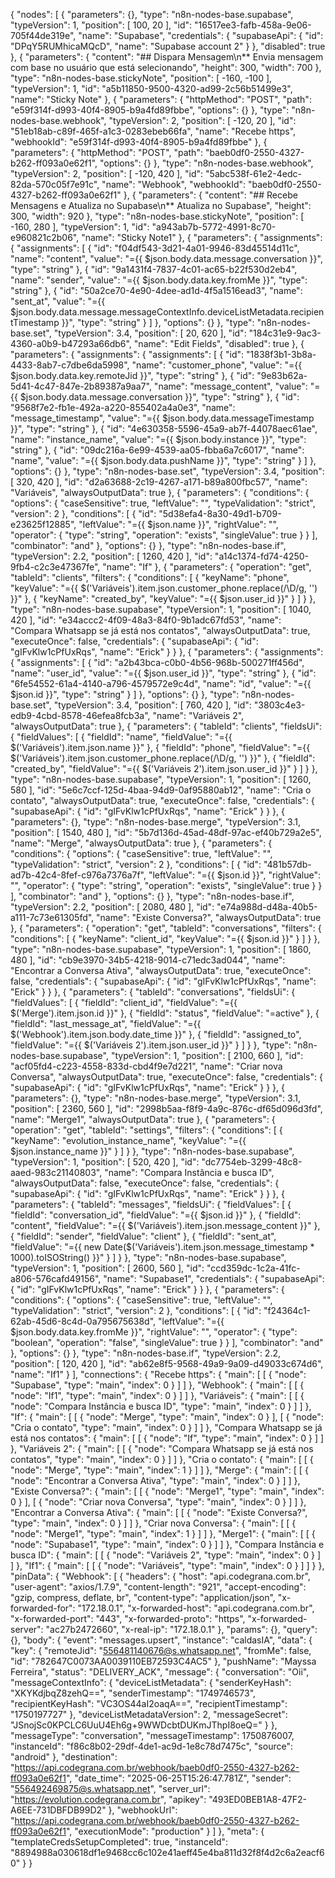 {
  "nodes": [
    {
      "parameters": {},
      "type": "n8n-nodes-base.supabase",
      "typeVersion": 1,
      "position": [
        100,
        20
      ],
      "id": "16517ee3-fafb-458a-9e06-705f44de319e",
      "name": "Supabase",
      "credentials": {
        "supabaseApi": {
          "id": "DPqY5RUMhicaMQcD",
          "name": "Supabase account 2"
        }
      },
      "disabled": true
    },
    {
      "parameters": {
        "content": "## Dispara Mensagem\n** Envia mensagem com base no usuário que está selecionando",
        "height": 300,
        "width": 700
      },
      "type": "n8n-nodes-base.stickyNote",
      "position": [
        -160,
        -100
      ],
      "typeVersion": 1,
      "id": "a5b11850-9500-4320-ad99-2c56b51499e3",
      "name": "Sticky Note"
    },
    {
      "parameters": {
        "httpMethod": "POST",
        "path": "e59f314f-d993-40f4-8905-b9a4fd89fbbe",
        "options": {}
      },
      "type": "n8n-nodes-base.webhook",
      "typeVersion": 2,
      "position": [
        -120,
        20
      ],
      "id": "51eb18ab-c89f-465f-a1c3-0283ebeb66fa",
      "name": "Recebe https",
      "webhookId": "e59f314f-d993-40f4-8905-b9a4fd89fbbe"
    },
    {
      "parameters": {
        "httpMethod": "POST",
        "path": "baeb0df0-2550-4327-b262-ff093a0e62f1",
        "options": {}
      },
      "type": "n8n-nodes-base.webhook",
      "typeVersion": 2,
      "position": [
        -120,
        420
      ],
      "id": "5abc538f-61e2-4edc-82da-570c05f7e91c",
      "name": "Webhook",
      "webhookId": "baeb0df0-2550-4327-b262-ff093a0e62f1"
    },
    {
      "parameters": {
        "content": "## Recebe Mensagens e Atualiza no Supabase\n** Atualiza no Supabase",
        "height": 300,
        "width": 920
      },
      "type": "n8n-nodes-base.stickyNote",
      "position": [
        -160,
        280
      ],
      "typeVersion": 1,
      "id": "a943ab7b-5772-4991-8c70-e960821c2b06",
      "name": "Sticky Note1"
    },
    {
      "parameters": {
        "assignments": {
          "assignments": [
            {
              "id": "f04df543-3d21-4a01-9946-83d45514d11c",
              "name": "content",
              "value": "={{ $json.body.data.message.conversation }}",
              "type": "string"
            },
            {
              "id": "9a1431f4-7837-4c01-ac65-b22f530d2eb4",
              "name": "sender",
              "value": "={{ $json.body.data.key.fromMe }}",
              "type": "string"
            },
            {
              "id": "50a2ce70-4e90-4dee-ad1d-4f5a1516ead3",
              "name": "sent_at",
              "value": "={{ $json.body.data.message.messageContextInfo.deviceListMetadata.recipientTimestamp }}",
              "type": "string"
            }
          ]
        },
        "options": {}
      },
      "type": "n8n-nodes-base.set",
      "typeVersion": 3.4,
      "position": [
        20,
        620
      ],
      "id": "184c31e9-9ac3-4360-a0b9-b47293a66db6",
      "name": "Edit Fields",
      "disabled": true
    },
    {
      "parameters": {
        "assignments": {
          "assignments": [
            {
              "id": "1838f3b1-3b8a-4433-8ab7-c7dbe6da5998",
              "name": "customer_phone",
              "value": "={{ $json.body.data.key.remoteJid }}",
              "type": "string"
            },
            {
              "id": "9e83b62a-5d41-4c47-847e-2b89387a9aa7",
              "name": "message_content",
              "value": "={{ $json.body.data.message.conversation }}",
              "type": "string"
            },
            {
              "id": "9568f7e2-fb1e-492a-a220-855402a4a0e3",
              "name": "message_timestamp",
              "value": "={{ $json.body.data.messageTimestamp }}",
              "type": "string"
            },
            {
              "id": "4e630358-5596-45a9-ab7f-44078aec61ae",
              "name": "instance_name",
              "value": "={{ $json.body.instance }}",
              "type": "string"
            },
            {
              "id": "09dc216a-6e99-4539-aa05-fbba6a7c6017",
              "name": "name",
              "value": "={{ $json.body.data.pushName }}",
              "type": "string"
            }
          ]
        },
        "options": {}
      },
      "type": "n8n-nodes-base.set",
      "typeVersion": 3.4,
      "position": [
        320,
        420
      ],
      "id": "d2a63688-2c19-4267-a171-b89a800fbc57",
      "name": "Variáveis",
      "alwaysOutputData": true
    },
    {
      "parameters": {
        "conditions": {
          "options": {
            "caseSensitive": true,
            "leftValue": "",
            "typeValidation": "strict",
            "version": 2
          },
          "conditions": [
            {
              "id": "5d38efa4-8a30-49d1-b709-e23625f12885",
              "leftValue": "={{ $json.name }}",
              "rightValue": "",
              "operator": {
                "type": "string",
                "operation": "exists",
                "singleValue": true
              }
            }
          ],
          "combinator": "and"
        },
        "options": {}
      },
      "type": "n8n-nodes-base.if",
      "typeVersion": 2.2,
      "position": [
        1260,
        420
      ],
      "id": "a14c1374-fd74-4250-9fb4-c2c3e47367fe",
      "name": "If"
    },
    {
      "parameters": {
        "operation": "get",
        "tableId": "clients",
        "filters": {
          "conditions": [
            {
              "keyName": "phone",
              "keyValue": "={{ $('Variáveis').item.json.customer_phone.replace(/\\D/g, '') }}"
            },
            {
              "keyName": "created_by",
              "keyValue": "={{ $json.user_id }}"
            }
          ]
        }
      },
      "type": "n8n-nodes-base.supabase",
      "typeVersion": 1,
      "position": [
        1040,
        420
      ],
      "id": "e34accc2-4f09-48a3-84f0-9b1adc67fd53",
      "name": "Compara Whatsapp se já está nos contatos",
      "alwaysOutputData": true,
      "executeOnce": false,
      "credentials": {
        "supabaseApi": {
          "id": "gIFvKlw1cPfUxRqs",
          "name": "Erick"
        }
      }
    },
    {
      "parameters": {
        "assignments": {
          "assignments": [
            {
              "id": "a2b43bca-c0b0-4b56-968b-500271ff456d",
              "name": "user_id",
              "value": "={{ $json.user_id }}",
              "type": "string"
            },
            {
              "id": "6fe54552-61a4-4140-a796-4579572e9c4d",
              "name": "id",
              "value": "={{ $json.id }}",
              "type": "string"
            }
          ]
        },
        "options": {}
      },
      "type": "n8n-nodes-base.set",
      "typeVersion": 3.4,
      "position": [
        760,
        420
      ],
      "id": "3803c4e3-edb9-4cbd-8578-46efea8fcb3a",
      "name": "Variáveis 2",
      "alwaysOutputData": true
    },
    {
      "parameters": {
        "tableId": "clients",
        "fieldsUi": {
          "fieldValues": [
            {
              "fieldId": "name",
              "fieldValue": "={{ $('Variáveis').item.json.name }}"
            },
            {
              "fieldId": "phone",
              "fieldValue": "={{ $('Variáveis').item.json.customer_phone.replace(/\\D/g, '') }}"
            },
            {
              "fieldId": "created_by",
              "fieldValue": "={{ $('Variáveis 2').item.json.user_id }}"
            }
          ]
        }
      },
      "type": "n8n-nodes-base.supabase",
      "typeVersion": 1,
      "position": [
        1260,
        580
      ],
      "id": "5e6c7ccf-125d-4baa-94d9-0af95880ab12",
      "name": "Cria o contato",
      "alwaysOutputData": true,
      "executeOnce": false,
      "credentials": {
        "supabaseApi": {
          "id": "gIFvKlw1cPfUxRqs",
          "name": "Erick"
        }
      }
    },
    {
      "parameters": {},
      "type": "n8n-nodes-base.merge",
      "typeVersion": 3.1,
      "position": [
        1540,
        480
      ],
      "id": "5b7d136d-45ad-48df-97ac-ef40b729a2e5",
      "name": "Merge",
      "alwaysOutputData": true
    },
    {
      "parameters": {
        "conditions": {
          "options": {
            "caseSensitive": true,
            "leftValue": "",
            "typeValidation": "strict",
            "version": 2
          },
          "conditions": [
            {
              "id": "481b57db-ad7b-42c4-8fef-c976a7376a7f",
              "leftValue": "={{ $json.id }}",
              "rightValue": "",
              "operator": {
                "type": "string",
                "operation": "exists",
                "singleValue": true
              }
            }
          ],
          "combinator": "and"
        },
        "options": {}
      },
      "type": "n8n-nodes-base.if",
      "typeVersion": 2.2,
      "position": [
        2080,
        480
      ],
      "id": "e74a988d-d48a-40b5-a111-7c73e61305fd",
      "name": "Existe Conversa?",
      "alwaysOutputData": true
    },
    {
      "parameters": {
        "operation": "get",
        "tableId": "conversations",
        "filters": {
          "conditions": [
            {
              "keyName": "client_id",
              "keyValue": "={{ $json.id }}"
            }
          ]
        }
      },
      "type": "n8n-nodes-base.supabase",
      "typeVersion": 1,
      "position": [
        1860,
        480
      ],
      "id": "cb9e3970-34b5-4218-9014-c71edc3ad044",
      "name": "Encontrar a Conversa Ativa",
      "alwaysOutputData": true,
      "executeOnce": false,
      "credentials": {
        "supabaseApi": {
          "id": "gIFvKlw1cPfUxRqs",
          "name": "Erick"
        }
      }
    },
    {
      "parameters": {
        "tableId": "conversations",
        "fieldsUi": {
          "fieldValues": [
            {
              "fieldId": "client_id",
              "fieldValue": "={{ $('Merge').item.json.id }}"
            },
            {
              "fieldId": "status",
              "fieldValue": "=active"
            },
            {
              "fieldId": "last_message_at",
              "fieldValue": "={{ $('Webhook').item.json.body.date_time }}"
            },
            {
              "fieldId": "assigned_to",
              "fieldValue": "={{ $('Variáveis 2').item.json.user_id }}"
            }
          ]
        }
      },
      "type": "n8n-nodes-base.supabase",
      "typeVersion": 1,
      "position": [
        2100,
        660
      ],
      "id": "acf05fd4-c223-4558-833d-cbd4f9e7d221",
      "name": "Criar nova Conversa",
      "alwaysOutputData": true,
      "executeOnce": false,
      "credentials": {
        "supabaseApi": {
          "id": "gIFvKlw1cPfUxRqs",
          "name": "Erick"
        }
      }
    },
    {
      "parameters": {},
      "type": "n8n-nodes-base.merge",
      "typeVersion": 3.1,
      "position": [
        2360,
        560
      ],
      "id": "2998b5aa-f8f9-4a9c-876c-df65d096d3fd",
      "name": "Merge1",
      "alwaysOutputData": true
    },
    {
      "parameters": {
        "operation": "get",
        "tableId": "settings",
        "filters": {
          "conditions": [
            {
              "keyName": "evolution_instance_name",
              "keyValue": "={{ $json.instance_name }}"
            }
          ]
        }
      },
      "type": "n8n-nodes-base.supabase",
      "typeVersion": 1,
      "position": [
        520,
        420
      ],
      "id": "dc7754eb-3299-48c8-aaed-983c21140803",
      "name": "Compara Instância e busca ID",
      "alwaysOutputData": false,
      "executeOnce": false,
      "credentials": {
        "supabaseApi": {
          "id": "gIFvKlw1cPfUxRqs",
          "name": "Erick"
        }
      }
    },
    {
      "parameters": {
        "tableId": "messages",
        "fieldsUi": {
          "fieldValues": [
            {
              "fieldId": "conversation_id",
              "fieldValue": "={{ $json.id }}"
            },
            {
              "fieldId": "content",
              "fieldValue": "={{ $('Variáveis').item.json.message_content }}"
            },
            {
              "fieldId": "sender",
              "fieldValue": "client"
            },
            {
              "fieldId": "sent_at",
              "fieldValue": "={{ new Date($('Variáveis').item.json.message_timestamp * 1000).toISOString() }}"
            }
          ]
        }
      },
      "type": "n8n-nodes-base.supabase",
      "typeVersion": 1,
      "position": [
        2600,
        560
      ],
      "id": "ccd359dc-1c2a-41fc-a806-576cafd49156",
      "name": "Supabase1",
      "credentials": {
        "supabaseApi": {
          "id": "gIFvKlw1cPfUxRqs",
          "name": "Erick"
        }
      }
    },
    {
      "parameters": {
        "conditions": {
          "options": {
            "caseSensitive": true,
            "leftValue": "",
            "typeValidation": "strict",
            "version": 2
          },
          "conditions": [
            {
              "id": "f24364c1-62ab-45d6-8c4d-0a795675638d",
              "leftValue": "={{ $json.body.data.key.fromMe }}",
              "rightValue": "",
              "operator": {
                "type": "boolean",
                "operation": "false",
                "singleValue": true
              }
            }
          ],
          "combinator": "and"
        },
        "options": {}
      },
      "type": "n8n-nodes-base.if",
      "typeVersion": 2.2,
      "position": [
        120,
        420
      ],
      "id": "ab62e8f5-9568-49a9-9a09-d49033c674d6",
      "name": "If1"
    }
  ],
  "connections": {
    "Recebe https": {
      "main": [
        [
          {
            "node": "Supabase",
            "type": "main",
            "index": 0
          }
        ]
      ]
    },
    "Webhook": {
      "main": [
        [
          {
            "node": "If1",
            "type": "main",
            "index": 0
          }
        ]
      ]
    },
    "Variáveis": {
      "main": [
        [
          {
            "node": "Compara Instância e busca ID",
            "type": "main",
            "index": 0
          }
        ]
      ]
    },
    "If": {
      "main": [
        [
          {
            "node": "Merge",
            "type": "main",
            "index": 0
          }
        ],
        [
          {
            "node": "Cria o contato",
            "type": "main",
            "index": 0
          }
        ]
      ]
    },
    "Compara Whatsapp se já está nos contatos": {
      "main": [
        [
          {
            "node": "If",
            "type": "main",
            "index": 0
          }
        ]
      ]
    },
    "Variáveis 2": {
      "main": [
        [
          {
            "node": "Compara Whatsapp se já está nos contatos",
            "type": "main",
            "index": 0
          }
        ]
      ]
    },
    "Cria o contato": {
      "main": [
        [
          {
            "node": "Merge",
            "type": "main",
            "index": 1
          }
        ]
      ]
    },
    "Merge": {
      "main": [
        [
          {
            "node": "Encontrar a Conversa Ativa",
            "type": "main",
            "index": 0
          }
        ]
      ]
    },
    "Existe Conversa?": {
      "main": [
        [
          {
            "node": "Merge1",
            "type": "main",
            "index": 0
          }
        ],
        [
          {
            "node": "Criar nova Conversa",
            "type": "main",
            "index": 0
          }
        ]
      ]
    },
    "Encontrar a Conversa Ativa": {
      "main": [
        [
          {
            "node": "Existe Conversa?",
            "type": "main",
            "index": 0
          }
        ]
      ]
    },
    "Criar nova Conversa": {
      "main": [
        [
          {
            "node": "Merge1",
            "type": "main",
            "index": 1
          }
        ]
      ]
    },
    "Merge1": {
      "main": [
        [
          {
            "node": "Supabase1",
            "type": "main",
            "index": 0
          }
        ]
      ]
    },
    "Compara Instância e busca ID": {
      "main": [
        [
          {
            "node": "Variáveis 2",
            "type": "main",
            "index": 0
          }
        ]
      ]
    },
    "If1": {
      "main": [
        [
          {
            "node": "Variáveis",
            "type": "main",
            "index": 0
          }
        ]
      ]
    }
  },
  "pinData": {
    "Webhook": [
      {
        "headers": {
          "host": "api.codegrana.com.br",
          "user-agent": "axios/1.7.9",
          "content-length": "921",
          "accept-encoding": "gzip, compress, deflate, br",
          "content-type": "application/json",
          "x-forwarded-for": "172.18.0.1",
          "x-forwarded-host": "api.codegrana.com.br",
          "x-forwarded-port": "443",
          "x-forwarded-proto": "https",
          "x-forwarded-server": "ac27b2472660",
          "x-real-ip": "172.18.0.1"
        },
        "params": {},
        "query": {},
        "body": {
          "event": "messages.upsert",
          "instance": "caldasIA",
          "data": {
            "key": {
              "remoteJid": "556481140676@s.whatsapp.net",
              "fromMe": false,
              "id": "782647C0073AA0039110EB72593C4AC5"
            },
            "pushName": "Mayssa Ferreira",
            "status": "DELIVERY_ACK",
            "message": {
              "conversation": "Oii",
              "messageContextInfo": {
                "deviceListMetadata": {
                  "senderKeyHash": "XKYKdjbqZ8zehQ==",
                  "senderTimestamp": "1749746573",
                  "recipientKeyHash": "VC3OS44aI2oaqA==",
                  "recipientTimestamp": "1750197727"
                },
                "deviceListMetadataVersion": 2,
                "messageSecret": "JSnojSc0KPCLC6UuU4Eh6g+9WWDcbtDUKmJThpI8oeQ="
              }
            },
            "messageType": "conversation",
            "messageTimestamp": 1750876007,
            "instanceId": "f86c8b02-29df-4de1-ac9d-1e8c78d7475c",
            "source": "android"
          },
          "destination": "https://api.codegrana.com.br/webhook/baeb0df0-2550-4327-b262-ff093a0e62f1",
          "date_time": "2025-06-25T15:26:47.781Z",
          "sender": "556492469875@s.whatsapp.net",
          "server_url": "https://evolution.codegrana.com.br",
          "apikey": "493ED0BEB1A8-47F2-A6EE-731DBFDB99D2"
        },
        "webhookUrl": "https://api.codegrana.com.br/webhook/baeb0df0-2550-4327-b262-ff093a0e62f1",
        "executionMode": "production"
      }
    ]
  },
  "meta": {
    "templateCredsSetupCompleted": true,
    "instanceId": "8894988a030618df1e9468cc6c102e41aeff45e4ba811d32f8f4d2c6a2eacf60"
  }
}